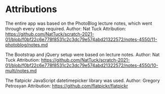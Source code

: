 # Attributions

The entire app was based on the PhotoBlog lecture notes, which went through every step required.
Author: Nat Tuck
Attribution: https://github.com/NatTuck/scratch-2021-01/blob/f0bf22c6e778f8531c2c3dc79e574abd21322572/notes-4550/11-photoblog/notes.md

The Bootstrap and jQuery setup were based on lecture notes.
Author: Nat Tuck
Attribution: https://github.com/NatTuck/scratch-2021-01/blob/f0bf22c6e778f8531c2c3dc79e574abd21322572/notes-4550/10-multi/notes.md

The flatpickr JavaScript datetimepicker library was used.
Author: Gregory Petrosyan
Attribution: https://github.com/flatpickr/flatpickr